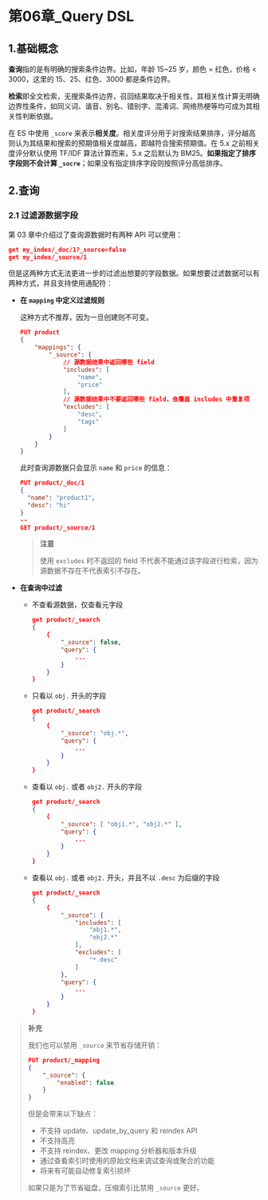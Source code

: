 # 第06章_Query DSL

## 1.基础概念

**查询**指的是有明确的搜索条件边界。比如，年龄 15~25 岁，颜色 = 红色，价格 < 3000，这里的 15、25、红色、3000 都是条件边界。

**检索**即全文检索，无搜索条件边界，召回结果取决于相关性，其相关性计算无明确边界性条件，如同义词、谐音、别名、错别字、混淆词、网络热梗等均可成为其相关性判断依据。

在 ES 中使用 `_score` 来表示**相关度**。相关度评分用于对搜索结果排序，评分越高则认为其结果和搜索的预期值相关度越高，即越符合搜索预期值。在 5.x 之前相关度评分默认使用 TF/IDF 算法计算而来，5.x 之后默认为 BM25。**如果指定了排序字段则不会计算 `_socre`**；如果没有指定排序字段则按照评分高低排序。

## 2.查询

### 2.1 过滤源数据字段

第 03 章中介绍过了查询源数据时有两种 API 可以使用：

```json
get my_index/_doc/1?_source=false
get my_index/_source/1
```

但是这两种方式无法更进一步的过滤出想要的字段数据。如果想要过滤数据可以有两种方式，并且支持使用通配符：

- **在 `mapping` 中定义过滤规则**

  这种方式不推荐，因为一旦创建则不可变。

  ```json
  PUT product
  {
      "mappings": {
          "_source": {
              // 源数据结果中返回哪些 field
              "includes": [
                  "name",
                  "price"
              ],
              // 源数据结果中不要返回哪些 field，会覆盖 includes 中重复项
              "excludes": [
                  "desc",
                  "tags"
              ]
          }
      }
  }
  ```

  此时查询源数据只会显示 `name` 和 `price` 的信息：

  ```json
  PUT product/_doc/1
  {
    "name": "product1",
    "desc": "hi"
  }
  --
  GET product/_source/1
  ```

  > **注意**
  >
  > 使用 `excludes` 时不返回的 field 不代表不能通过该字段进行检索，因为源数据不存在不代表索引不存在。

- **在查询中过滤**

  - 不查看源数据，仅查看元字段

    ```json
    get product/_search
    {
        {
            "_source": false,
            "query": {
            	...
            } 
    	}
    }
    ```

  - 只看以 `obj.` 开头的字段

    ```json
    get product/_search
    {
        {
            "_source": "obj.*",
            "query": {
            	...
            } 
    	}
    }
    ```

  - 查看以 `obj.` 或者 `obj2.` 开头的字段

    ```json
    get product/_search
    {
        {
            "_source": [ "obj1.*", "obj2.*" ],
            "query": {
            	...
            } 
    	}
    }
    ```

  - 查看以 `obj.` 或者 `obj2.` 开头，并且不以 `.desc` 为后缀的字段

    ```json
    get product/_search
    {
        {
            "_source": {
                "includes": [
                    "obj1.*",
                    "obj2.*"
                ],
                "excludes": [
                    "*.desc"
                ]
            },
            "query": {
            	...
            } 
    	}
    }
    ```

> **补充**
>
> 我们也可以禁用 `_source` 来节省存储开销：
>
> ```json
> PUT product/_mapping
> {
>     "_source": {
>         "enabled": false
>     }
> }
> ```
>
> 但是会带来以下缺点：
>
> - 不支持 update、update_by_query 和 reindex API
> - 不支持高亮
> - 不支持 reindex、更改 mapping 分析器和版本升级
> - 通过查看索引时使用的原始文档来调试查询或聚合的功能
> - 将来有可能自动修复索引损坏
>
> 如果只是为了节省磁盘，压缩索引比禁用 `_source` 更好。
